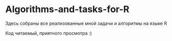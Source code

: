 # Algorithms-and-tasks-for-R

Здесь собраны все реализованные мной задачи и алгоритмы на языке R

Код читаемый, приятного просмотра :)
